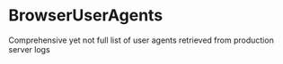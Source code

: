 # BrowserUserAgents
Comprehensive yet not full list of user agents retrieved from production server logs
